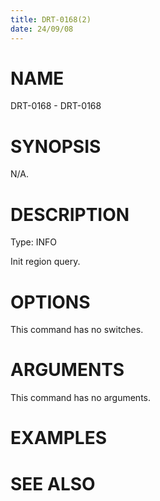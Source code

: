 ```yaml
---
title: DRT-0168(2)
date: 24/09/08
---
```


# NAME

DRT-0168 - DRT-0168

# SYNOPSIS

N/A.

# DESCRIPTION

Type: INFO

Init region query.

# OPTIONS

This command has no switches.

# ARGUMENTS

This command has no arguments.

# EXAMPLES

# SEE ALSO
